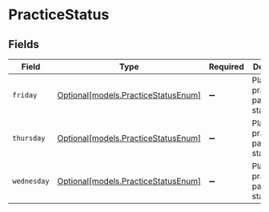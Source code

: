 # PracticeStatus


## Fields

| Field                                                                  | Type                                                                   | Required                                                               | Description                                                            |
| ---------------------------------------------------------------------- | ---------------------------------------------------------------------- | ---------------------------------------------------------------------- | ---------------------------------------------------------------------- |
| `friday`                                                               | [Optional[models.PracticeStatusEnum]](../models/practicestatusenum.md) | :heavy_minus_sign:                                                     | Player practice participation status                                   |
| `thursday`                                                             | [Optional[models.PracticeStatusEnum]](../models/practicestatusenum.md) | :heavy_minus_sign:                                                     | Player practice participation status                                   |
| `wednesday`                                                            | [Optional[models.PracticeStatusEnum]](../models/practicestatusenum.md) | :heavy_minus_sign:                                                     | Player practice participation status                                   |